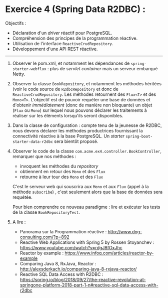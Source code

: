 #  Exercice 4 (Spring Data R2DBC) :

Objectifs : 
- Déclaration d'un _driver_ réactif pour PostgreSQL.
- Compréhension des principes de la programmation réactive.
- Utilisation de l'interface `ReactiveCrudRepository`.
- Développement d'une API REST réactive.
*****

1. Observer le pom.xml, et notamment les dépendances de `spring-starter-webflux` : plus de _servlet container_ mais un serveur embarqué Netty.

2. Observer la classe `BookRepository`, et notamment les méthodes héritées (voir le code source de `R2dbcRepository` et donc de `ReactiveCrudRepository`. Les méthodes retournent des `Flux<T>` et des `Mono<T>`. L'objectif est de pouvoir requéter une base de données et d'obtenir *immédiatement* (donc de manière non bloquante) un objet (`Flux` ou `Mono`) sur lequel nous pouvons déclarer les traitements à réaliser sur les éléments lorsqu'ils seront disponibles.

3. Dans la classe de configuration : compte tenu de la jeunesse de R2DBC, nous devons déclarer les méthodes productrices fournissant la connectivité réactive à la base PostgreSQL. Un _starter_ `spring-boot-starter-data-r2dbc` sera bientôt proposé.

4. Observer le code de la classe `com.acme.ex4.controller.BookController`, remarquer que nos méthodes :
	* invoquent les méthodes du _repository_
	* obtiennent en retour des `Mono` et des `Flux`
	* retourne à leur tour des `Mono` et des `Flux`
	
	C'est le serveur web qui souscrira aux `Mono` et aux `Flux` (appel à la méthode `subscribe`) , c'est seulement alors que la base de données sera requétée.
	
	Pour bien comprendre ce nouveau paradigme : lire et exécuter les tests de la classe `BookRepositoryTest`.

4. A lire : 

	* Panorama sur la Programmation réactive : http://www.dng-consulting.com/?p=892
	* Reactive Web Applications with Spring 5 by Rossen Stoyanchev : https://www.youtube.com/watch?v=rdgJ8fOxJhc
	*  Reactor by example : https://www.infoq.com/articles/reactor-by-example
	* Comparing Java 8, RxJava, Reactor : http://alexsderkach.io/comparing-java-8-rxjava-reactor/
	* Reactive SQL Data Access with R2DBC : https://spring.io/blog/2018/09/27/the-reactive-revolution-at-springone-platform-2018-part-1-n#reactive-sql-data-access-with-r2dbc
